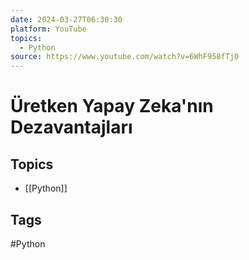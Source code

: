 ```yaml
---
date: 2024-03-27T06:30:30
platform: YouTube
topics:
  - Python
source: https://www.youtube.com/watch?v=6WhF958fTj0
---
```

# Üretken Yapay Zeka'nın Dezavantajları

## Topics
- [[Python]]

## Tags
#Python